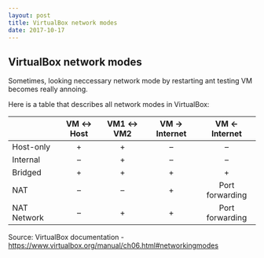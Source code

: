 ```yaml
---
layout: post
title: VirtualBox network modes
date: 2017-10-17
---
```


## VirtualBox network modes ##

Sometimes, looking neccessary network mode by restarting ant testing VM becomes really annoing.

Here is a table that describes all network modes in VirtualBox:

|             | VM ↔ Host | VM1 ↔ VM2 | VM → Internet | VM ← Internet   |
|-------------|:---------:|:---------:|:-------------:|:---------------:|
| Host-only   | +         | +         | –             | –               |
| Internal    | –         | +         | –             | –               |
| Bridged     | +         | +         | +             | +               |
| NAT         | –         | –         | +             | Port forwarding |
| NAT Network | –         | +         | +             | Port forwarding |

Source: VirtualBox documentation - https://www.virtualbox.org/manual/ch06.html#networkingmodes
